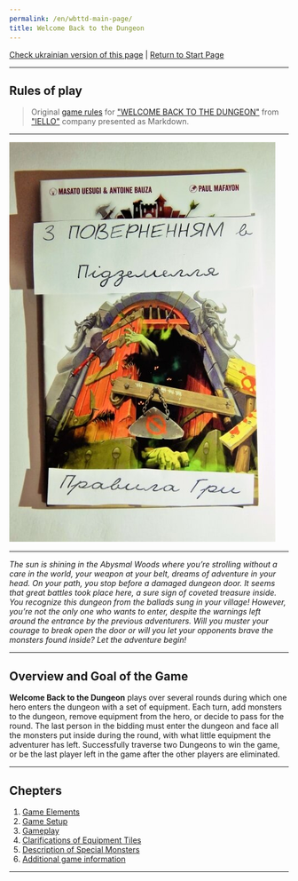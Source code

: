 ```yaml
---
permalink: /en/wbttd-main-page/
title: Welcome Back to the Dungeon
---
```


[Check ukrainian version of this page](../ua/IndexPage.md) | [Return to Start Page](../../../index.md)

***

## Rules of play

> Original [game rules][rules] for ["WELCOME BACK TO THE DUNGEON"][gamePage] from ["IELLO"][ielloPage] company presented as Markdown.

***

![cover]

***

*The sun is shining in the Abysmal Woods where you’re strolling without a care in the world, your weapon at your belt, dreams of adventure in your head. On your path, you stop before a damaged dungeon door. It seems that great battles took place here, a sure sign of coveted treasure inside. You recognize this dungeon from the ballads sung in your village! However, you’re not the only one who wants to enter, despite the warnings left around the entrance by the previous adventurers. Will you muster your courage to break open the door or will you
let your opponents brave the monsters found inside? Let the adventure begin!*

***

## Overview and Goal of the Game

**Welcome Back to the Dungeon** plays over several rounds during which one hero enters the dungeon with a set of equipment. Each turn, add
monsters to the dungeon, remove equipment from the hero, or decide to pass for the round. The last person in the bidding must enter the dungeon and face all the monsters put inside during the round, with what little equipment the adventurer has left. Successfully traverse two Dungeons to win the game, or be the last player left in the game after the other players are eliminated.

***

## Chepters

1. [Game Elements](ComponentPage.md)
2. [Game Setup](GameSetupPage.md)
3. [Gameplay](GamePlayPage.md)
4. [Clarifications of Equipment Tiles](ClarificationsOfEquipmentTilesPage.md)
5. [Description of Special Monsters](DescriptionOfSpecialMonsters.md)
6. [Additional game information](ReferencesPage.md)

***

<!--Web links ref-->
[rules]: https://boardgamegeek.com/file/download/u3ynbdvllh/WelcomeBackToTheDungeon_EN_Rules.pdf

[gamePage]: http://www.iellogames.com/Welcome_Back_to_the_Dungeon.html

[ielloPage]: http://www.iellogames.com/index.html

<!--Image links ref-->
[cover]: ../../resources/img/cover.JPG